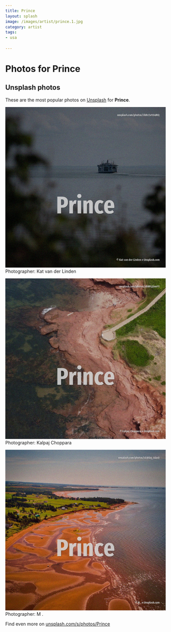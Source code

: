 ```yaml
---
title: Prince
layout: splash
image: /images/artist/prince.1.jpg
category: artist
tags:
- usa

---
```

# Photos for Prince
 
## Unsplash photos
These are the most popular photos on [Unsplash](https://unsplash.com) for **Prince**.
 
![Prince](/images/artist/prince.1.jpg)
Photographer:  Kat van der Linden
 
![Prince](/images/artist/prince.2.jpg)
Photographer:  Kalpaj Choppara
 
![Prince](/images/artist/prince.3.jpg)
Photographer:  M .
 
Find even more on [unsplash.com/s/photos/Prince](https://unsplash.com/s/photos/Prince)
 
